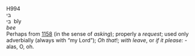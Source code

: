 <body>
  <p>H994<br>  בּי  <br> בִּי  ‎  bı̂y  <br><i>bee </i><br>Perhaps from <a href="h1158.htm">1158</a> (in the sense of <i>asking</i>); properly a <i>request</i>; used only adverbially (always with “my Lord”); <i>Oh</i> <i>that</i>!; <i>with</i> <i>leave</i>, or <i>if</i> <i>it</i> <i>please: - </i>alas, O, oh.<br></p>
 </body>